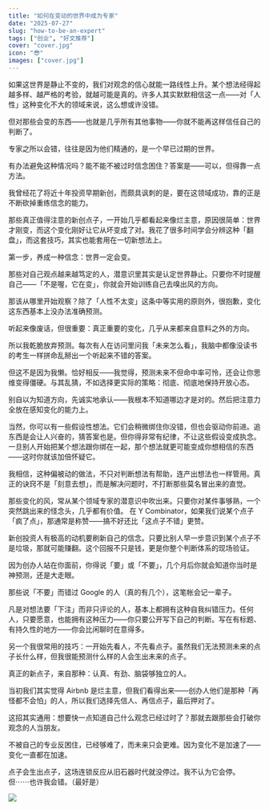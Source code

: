 ```yaml
---
title: "如何在变动的世界中成为专家"
date: "2025-07-27"
slug: "how-to-be-an-expert"
tags: ["创业", "好文推荐"]
cover: "cover.jpg"
icon: "😎"
images: ["cover.jpg"]
---
```

如果这世界是静止不变的，我们对观念的信心就能一路线性上升。某个想法经得起越多样、越严格的考验，就越可能是真的。许多人其实默默相信这一点——对「人性」这种变化不大的领域来说，这么想或许没错。



但对那些会变的东西——也就是几乎所有其他事物——你就不能再这样信任自己的判断了。



专家之所以会错，往往是因为他们精通的，是一个早已过期的世界。



有办法避免这种情况吗？能不能不被过时信念困住？答案是——可以，但得靠一点方法。



我曾经花了将近十年投资早期新创，而颇具讽刺的是，要在这领域成功，靠的正是不断砍掉重练信念的能力。



那些真正值得注意的新创点子，一开始几乎都看起来像烂主意，原因很简单：世界才刚变，而这个变化刚好让它从坏变成了对。我花了很多时间学会分辨这种「翻盘」，而这套技巧，其实也能套用在一切新想法上。



第一步，养成一种信念：世界一定会变。



那些对自己观点越来越笃定的人，潜意识里其实是认定世界静止。只要你不时提醒自己——「不是喔，它在变」，你就会开始训练自己去嗅出风的方向。



那该从哪里开始观察？除了「人性不太变」这条中等实用的原则外，很抱歉，变化这东西基本上没办法准确预测。



听起来像废话，但很重要：真正重要的变化，几乎从来都来自意料之外的方向。



所以我乾脆放弃预测。每次有人在访问里问我「未来怎么看」，我脑中都像没读书的考生一样拼命乱掰出一个听起来不错的答案。



但这不是因为我懒。恰好相反——我觉得，预测未来不但命中率可怜，还会让你思维变得僵硬。与其乱猜，不如选择更实际的策略：彻底、彻底地保持开放心态。



别自以为知道方向，先诚实地承认——我根本不知道哪边才是对的。然后把注意力全放在感知变化的能力上。



当然，你可以有一些假设性想法。它们会稍微绑住你没错，但也会驱动你前进。追东西是会让人兴奋的，猜答案也是。但你得非常有纪律，不让这些假设变成执念。
一旦别人开始把某个想法跟你绑在一起，那个想法就更可能变成你想相信的东西——这时你就该加倍怀疑它。



我相信，这种偏被动的做法，不只对判断想法有帮助，连产出想法也一样管用。真正的诀窍不是「刻意去想」，而是解决问题时，不打断那些莫名冒出来的直觉。



那些变化的风，常从某个领域专家的潜意识中吹出来。只要你对某件事够熟，一个突然跳出来的怪念头，几乎都有价值。
在 Y Combinator，如果我们说某个点子「疯了点」，那通常是称赞——搞不好还比「这点子不错」更赞。



新创投资人有极高的动机要刷新自己的信念。只要比别人早一步意识到某个点子不是垃圾，那就可能赚翻。这个回报不只是钱，更是你整个判断体系的现场验证。



因为创办人站在你面前，你得说「要」或「不要」，几个月后你就会知道你当时是神预测，还是大走眼。



那些说「不要」而错过 Google 的人（真的有几个），这笔帐会记一辈子。



凡是对想法要「下注」而非只评论的人，基本上都拥有这种自我纠错压力。任何人，只要愿意，也能拥有这种压力——你只要公开写下自己的判断。写在有标题、有持久性的地方——你会比闲聊时在意得多。



另一个我很常用的技巧：一开始先看人，不先看点子。虽然我们无法预测未来的点子长什么样，但我很能预测什么样的人会生出未来的点子。



真正的新点子，来自那种：认真、有劲、脑袋够独立的人。



当初我们其实觉得 Airbnb 是烂主意，但我们看得出来——创办人他们是那种「再怪都不会怕」的人，所以我们选择先信人、再信点子，最后押对了。



这招其实通用：想要快一点知道自己什么观念已经过时了？那就去跟那些会打破你观念的人当朋友。



不被自己的专业反困住，已经够难了，而未来只会更难。因为变化不是加速了——变化一直都在加速。



点子会生出点子，这场连锁反应从旧石器时代就没停过。我不认为它会停。
但⋯⋯也许我会错。（最好是）




![](https://prod-files-secure.s3.us-west-2.amazonaws.com/112d0858-5090-4d34-a606-b75eb8d65fd2/46476355-9cf3-4e99-9b7a-3531bc426380/1000202064.png?X-Amz-Algorithm=AWS4-HMAC-SHA256&X-Amz-Content-Sha256=UNSIGNED-PAYLOAD&X-Amz-Credential=ASIAZI2LB466VAUPNICI%2F20250729%2Fus-west-2%2Fs3%2Faws4_request&X-Amz-Date=20250729T224051Z&X-Amz-Expires=3600&X-Amz-Security-Token=IQoJb3JpZ2luX2VjEIf%2F%2F%2F%2F%2F%2F%2F%2F%2F%2FwEaCXVzLXdlc3QtMiJHMEUCIQDfgThabru2lG6EfbhuztQ3rsZCO%2BbmnFnNYbisp9dLMgIgdXhtBI4nqWKJjHYrQChEHVt4jDeqBF5ulaYMKbKL8nYqiAQIsP%2F%2F%2F%2F%2F%2F%2F%2F%2F%2FARAAGgw2Mzc0MjMxODM4MDUiDGgPPisdw95VTZc2PyrcA3ync5yuuU74KLirAVxU%2FFCufx70tF9XBeUZGugvsMidk9rAlBAqilBzOHXcroGjaT2le3cihYlxwAHGHksd8jIDfoYOczVrFSn30ZaOEN139HcnhaMXdbGF22L3UBW1zgO3QN6OOsKmWPA5pWCJ9AE29X2uI1qrJt02HPjeILszf66OidsAsPXgd1k1gqDcQahRxPF3JycQIGloT4mULaHE2j79qf6L9xtRKTPBGmfyCG5d0MtNxk%2BRE61lUybKY4AW%2BldWcAw1DOrq4V14e6LERCROSsCjfFNcCeBXvK9Jt%2FthlOUjIWQ1c1oxWZaCwdI7i%2FCkC4NsIXP5hJq4RO%2Bdx%2FMIPaj%2BbSt3jw84t5mufwXwOOmWtCqN%2BScsihmHwiutESv3zAJpUNRXZ%2Fsm55u2XFGpxwpIm9crvT6RbOir1GcjYkc3CE80koyCRdW%2FxF2JosMwK3YpKzVNBB9pY85xOwrpRwKFHMdatD1p1hNtPs2CUr1fZItNP2hEhZqkXynKXPnvm%2FUHul%2FFBpoRT%2BJhhZxSpMXwwx6TMYwa6uym%2Bt%2BST8lDmyEf9zgUi5zF0xMBQeiuedP895wmv2wYUHekDx%2BAA1sKF0aca0NqUpx658fpyltBLxkKK4eXMI6ZpcQGOqUBeDh7rzWREMLK5Hus9hqQwr0k7jeP35Y2xyHu%2B6G%2F%2BVTivI00LMPhWXmR%2BOFStgs%2FGFRD1qkTk67gX9By2k4XOa1YBIA5%2FDLBQK%2FVjCMw4axIF2xL6egG1c0gnf7H6Ql7GeOmggBE5Z535Gtx6yEWNHLS7%2FKfa8yrgpwk9%2BtDpQBkNbASxuicyIIbXmYDQzQ3mlONeK8%2FLMZoCo8mUkZfShedeo4v&X-Amz-Signature=fd249018a2fad00f40fc5095b62851b96cee2025db0027f0a665fd707627cbba&X-Amz-SignedHeaders=host&x-amz-checksum-mode=ENABLED&x-id=GetObject)


